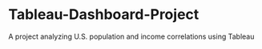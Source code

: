 # Tableau-Dashboard-Project
A project analyzing U.S. population and income correlations using Tableau
